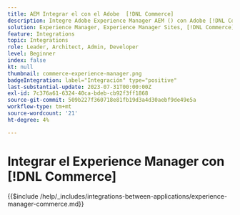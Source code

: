 ```yaml
---
title: AEM Integrar el con el Adobe  [!DNL Commerce]
description: Integre Adobe Experience Manager AEM () con Adobe [!DNL Commerce] para crear experiencias de compra atractivas.
solution: Experience Manager, Experience Manager Sites, [!DNL Commerce]
feature: Integrations
topic: Integrations
role: Leader, Architect, Admin, Developer
level: Beginner
index: false
kt: null
thumbnail: commerce-experience-manager.png
badgeIntegration: label="Integración" type="positive"
last-substantial-update: 2023-07-31T00:00:00Z
exl-id: 7c376a61-6324-40ca-bdeb-cb92f3ff1868
source-git-commit: 509b227f360718e81fb19d3a4d30aebf9de49e5a
workflow-type: tm+mt
source-wordcount: '21'
ht-degree: 4%

---
```


# Integrar el Experience Manager con [!DNL Commerce]

{{$include /help/_includes/integrations-between-applications/experience-manager-commerce.md}}
